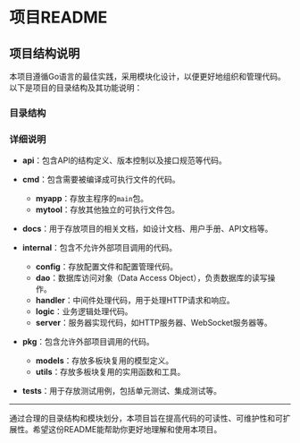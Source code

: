 # 项目README

## 项目结构说明

本项目遵循Go语言的最佳实践，采用模块化设计，以便更好地组织和管理代码。以下是项目的目录结构及其功能说明：

### 目录结构

### 详细说明

- **api**：包含API的结构定义、版本控制以及接口规范等代码。

- **cmd**：包含需要被编译成可执行文件的代码。
    - **myapp**：存放主程序的`main`包。
    - **mytool**：存放其他独立的可执行文件包。

- **docs**：用于存放项目的相关文档，如设计文档、用户手册、API文档等。

- **internal**：包含不允许外部项目调用的代码。
    - **config**：存放配置文件和配置管理代码。
    - **dao**：数据库访问对象（Data Access Object），负责数据库的读写操作。
    - **handler**：中间件处理代码，用于处理HTTP请求和响应。
    - **logic**：业务逻辑处理代码。
    - **server**：服务器实现代码，如HTTP服务器、WebSocket服务器等。

- **pkg**：包含允许外部项目调用的代码。
    - **models**：存放多板块复用的模型定义。
    - **utils**：存放多板块复用的实用函数和工具。

- **tests**：用于存放测试用例，包括单元测试、集成测试等。

---  

通过合理的目录结构和模块划分，本项目旨在提高代码的可读性、可维护性和可扩展性。希望这份README能帮助你更好地理解和使用本项目。